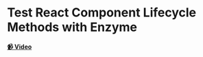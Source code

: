 # Test React Component Lifecycle Methods with Enzyme

**[📹 Video](https://egghead.io/lessons/react-test-react-component-lifecycle-methods-with-enzyme)**
